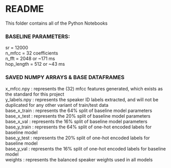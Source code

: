 # README
This folder contains all of the Python Notebooks

### BASELINE PARAMETERS:
sr = 12000 </br>
n_mfcc = 32 coefficients </br>
n_fft = 2048 or ~171 ms </br>
hop_length = 512 or ~43 ms 

### SAVED NUMPY ARRAYS & BASE DATAFRAMES
x_mfcc.npy : represents the (32) mfcc features generated, which exists as the standard for this project </br>
y_labels.npy : represents the speaker ID labels extracted, and will not be duplicated for any other variant of train/test data </br>
base_x_train : represents the 64% split of baseline model parameters </br>
base_x_test : represents the 20% split of baseline model parameters </br>
base_x_val : represents the 16% split of baseline model parameters </br>
base_y_train : represents the 64% split of one-hot encoded labels for baseline model </br>
base_y_test : represents the 20% split of one-hot encoded labels for baseline model </br>
base_y_val : represents the 16% split of one-hot encoded labels for baseline model </br>
weights : represents the balanced speaker weights used in all models
